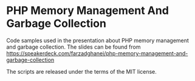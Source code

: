# PHP Memory Management And Garbage Collection

Code samples used in the presentation about PHP memory management and garbage collection.
The slides can be found from https://speakerdeck.com/farzadghanei/php-memory-management-and-garbage-collection

The scripts are released under the terms of the MIT license.
